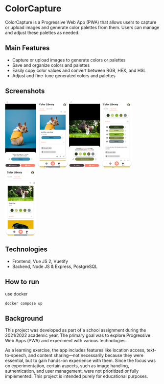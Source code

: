 # ColorCapture
ColorCapture is a Progressive Web App (PWA) that allows users to capture or upload images and generate color palettes from them. Users can manage and adjust these palettes as needed.

## Main Features
* Capture or upload images to generate colors or palettes
* Save and organize colors and palettes
* Easily copy color values and convert between RGB, HEX, and HSL
* Adjust and fine-tune generated colors and palettes

## Screenshots
<div>
   <img alt="create new color" src="./screenshots/color-create.png" width="20%" />
   <img alt="color library" src="./screenshots/color-lib.png" width="20%" />
   <img alt="create new palette" src="./screenshots/palette-create.png" width="20%" />
   <img alt="palette library details" src="./screenshots/palette-lib-details.png" width="20%" />
   <img alt="palette library" src="./screenshots/palette-lib.png" width="20%" />
</div>

## Technologies
* Frontend, Vue JS 2, Vuetify
* Backend, Node JS & Express, PostgreSQL

## How to run
use docker
```
docker compose up
```

## Background
This project was developed as part of a school assignment during the 2021/2022 academic year. The primary goal was to explore Progressive Web Apps (PWA) and experiment with various technologies.

As a learning exercise, the app includes features like location access, text-to-speech, and content sharing—not necessarily because they were essential, but to gain hands-on experience with them. Since the focus was on experimentation, certain aspects, such as image handling, authentication, and user management, were not prioritized or fully implemented. This project is intended purely for educational purposes.
